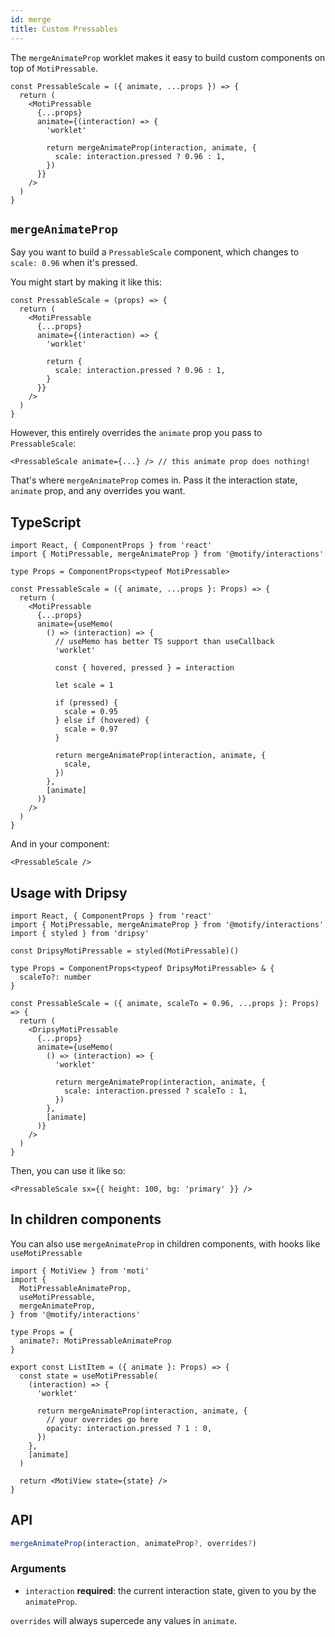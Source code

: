 ```yaml
---
id: merge
title: Custom Pressables
---
```


The `mergeAnimateProp` worklet makes it easy to build custom components on top of `MotiPressable`.

```tsx
const PressableScale = ({ animate, ...props }) => {
  return (
    <MotiPressable
      {...props}
      animate={(interaction) => {
        'worklet'

        return mergeAnimateProp(interaction, animate, {
          scale: interaction.pressed ? 0.96 : 1,
        })
      }}
    />
  )
}
```

## `mergeAnimateProp`

Say you want to build a `PressableScale` component, which changes to `scale: 0.96` when it's pressed.

You might start by making it like this:

```tsx
const PressableScale = (props) => {
  return (
    <MotiPressable
      {...props}
      animate={(interaction) => {
        'worklet'

        return {
          scale: interaction.pressed ? 0.96 : 1,
        }
      }}
    />
  )
}
```

However, this entirely overrides the `animate` prop you pass to `PressableScale`:

```tsx
<PressableScale animate={...} /> // this animate prop does nothing!
```

That's where `mergeAnimateProp` comes in. Pass it the interaction state, `animate` prop, and any overrides you want.

## TypeScript

```tsx
import React, { ComponentProps } from 'react'
import { MotiPressable, mergeAnimateProp } from '@motify/interactions'

type Props = ComponentProps<typeof MotiPressable>

const PressableScale = ({ animate, ...props }: Props) => {
  return (
    <MotiPressable
      {...props}
      animate={useMemo(
        () => (interaction) => {
          // useMemo has better TS support than useCallback
          'worklet'

          const { hovered, pressed } = interaction

          let scale = 1

          if (pressed) {
            scale = 0.95
          } else if (hovered) {
            scale = 0.97
          }

          return mergeAnimateProp(interaction, animate, {
            scale,
          })
        },
        [animate]
      )}
    />
  )
}
```

And in your component:

```tsx
<PressableScale />
```

## Usage with Dripsy

```tsx
import React, { ComponentProps } from 'react'
import { MotiPressable, mergeAnimateProp } from '@motify/interactions'
import { styled } from 'dripsy'

const DripsyMotiPressable = styled(MotiPressable)()

type Props = ComponentProps<typeof DripsyMotiPressable> & {
  scaleTo?: number
}

const PressableScale = ({ animate, scaleTo = 0.96, ...props }: Props) => {
  return (
    <DripsyMotiPressable
      {...props}
      animate={useMemo(
        () => (interaction) => {
          'worklet'

          return mergeAnimateProp(interaction, animate, {
            scale: interaction.pressed ? scaleTo : 1,
          })
        },
        [animate]
      )}
    />
  )
}
```

Then, you can use it like so:

```tsx
<PressableScale sx={{ height: 100, bg: 'primary' }} />
```

## In children components

You can also use `mergeAnimateProp` in children components, with hooks like `useMotiPressable`

```tsx
import { MotiView } from 'moti'
import {
  MotiPressableAnimateProp,
  useMotiPressable,
  mergeAnimateProp,
} from '@motify/interactions'

type Props = {
  animate?: MotiPressableAnimateProp
}

export const ListItem = ({ animate }: Props) => {
  const state = useMotiPressable(
    (interaction) => {
      'worklet'

      return mergeAnimateProp(interaction, animate, {
        // your overrides go here
        opacity: interaction.pressed ? 1 : 0,
      })
    },
    [animate]
  )

  return <MotiView state={state} />
}
```

## API

```ts
mergeAnimateProp(interaction, animateProp?, overrides?)
```

### Arguments

- `interaction` **required**: the current interaction state, given to you by the `animateProp`.

`overrides` will always supercede any values in `animate`.
